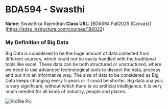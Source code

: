# BDA594 - Swasthi
**Name:** Swasthika Rajendran
**Class URL:** [BDA594 Fall2025 (Canvas)] (https://sdsu.instructure.com/courses/186022)
### My Definition of Big Data
Big Data is considered to be the huge amount of data collected from different sources, which could not be easily handled with the traditional tools like excel. These data can be both structured or unstructured, where we need to use advanced technological tools to dissect the data, process and put it in an informative way. The size of data to be considered as Big Data keeps changing every 5 years or it could be shorter. Big data analysis is very significant, without which there is no artificial intelligence. It is very much needed for all kinds of industry, people and places.

![Profile Pic](https://github.com/user-attachments/assets/52a04b30-b172-4fbf-886e-c8cb858f03b5)
